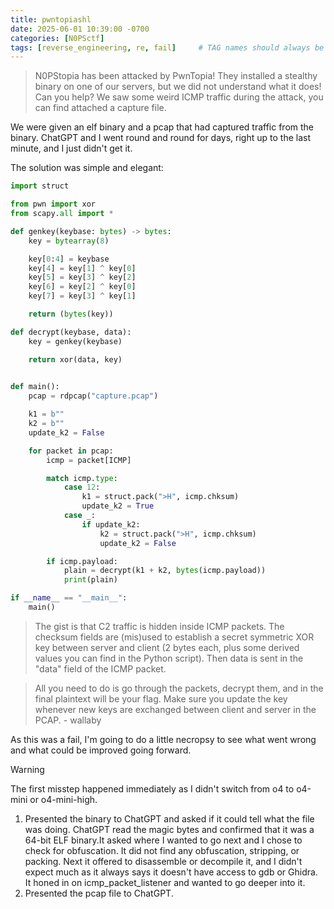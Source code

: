 ```yaml
---
title: pwntopiashl
date: 2025-06-01 10:39:00 -0700
categories: [N0PSctf]
tags: [reverse_engineering, re, fail]     # TAG names should always be lowercase
---
```


> N0PStopia has been attacked by PwnTopia! They installed a stealthy binary on one of our servers, but we did not understand what it does! Can you help? We saw some weird ICMP traffic during the attack, you can find attached a capture file.

We were given an elf binary and a pcap that had captured traffic from the binary. ChatGPT and I went round and round for days, right up to the last minute, and I just didn't get it.

The solution was simple and elegant:

```python
import struct

from pwn import xor
from scapy.all import *

def genkey(keybase: bytes) -> bytes:
    key = bytearray(8)

    key[0:4] = keybase
    key[4] = key[1] ^ key[0]
    key[5] = key[3] ^ key[2]
    key[6] = key[2] ^ key[0]
    key[7] = key[3] ^ key[1]

    return (bytes(key))

def decrypt(keybase, data):
    key = genkey(keybase)

    return xor(data, key)
    

def main():
    pcap = rdpcap("capture.pcap")

    k1 = b""
    k2 = b""
    update_k2 = False

    for packet in pcap:
        icmp = packet[ICMP]

        match icmp.type:
            case 12:
                k1 = struct.pack(">H", icmp.chksum)
                update_k2 = True
            case _:
                if update_k2:
                    k2 = struct.pack(">H", icmp.chksum)
                    update_k2 = False

        if icmp.payload:
            plain = decrypt(k1 + k2, bytes(icmp.payload))
            print(plain)

if __name__ == "__main__":
    main()
```

>The gist is that C2 traffic is hidden inside ICMP packets. The checksum fields are (mis)used to establish a secret symmetric XOR key between server and client (2 bytes each, plus some derived values you can find in the Python script). Then data is sent in the "data" field of the ICMP packet.

>All you need to do is go through the packets, decrypt them, and in the final plaintext will be your flag. Make sure you update the key whenever new keys are exchanged between client and server in the PCAP. - wallaby

As this was a fail, I'm going to do a little necropsy to see what went wrong and what could be improved going forward.

> [!WARNING]
> The first misstep happened immediately as I didn't switch from o4 to o4-mini or o4-mini-high. 

1. Presented the binary to ChatGPT and asked if it could tell what the file was doing. ChatGPT read the magic bytes and confirmed that it was a 64-bit ELF binary.It asked where I wanted to go next and I chose to check for obfuscation. It did not find any obfuscation, stripping, or packing. Next it offered to disassemble or decompile it, and I didn't expect much as it always says it doesn't have access to gdb or Ghidra. It honed in on icmp_packet_listener and wanted to go deeper into it.
2. Presented the pcap file to ChatGPT.
